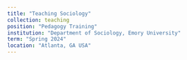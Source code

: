 ```yaml
---
title: "Teaching Sociology"
collection: teaching
position: "Pedagogy Training"
institution: "Department of Sociology, Emory University"
term: "Spring 2024"
location: "Atlanta, GA USA"
---
```

